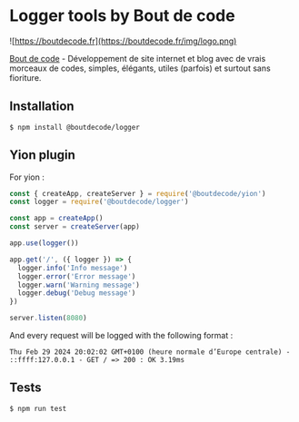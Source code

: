 # Logger tools by Bout de code

![https://boutdecode.fr](https://boutdecode.fr/img/logo.png)

[Bout de code](https://boutdecode.fr) - Développement de site internet et blog avec de vrais morceaux de codes, simples, élégants, utiles (parfois) et surtout sans fioriture.

## Installation

```shell
$ npm install @boutdecode/logger
```

## Yion plugin

For yion : 

```javascript
const { createApp, createServer } = require('@boutdecode/yion')
const logger = require('@boutdecode/logger')

const app = createApp()
const server = createServer(app)

app.use(logger())

app.get('/', ({ logger }) => {
  logger.info('Info message')
  logger.error('Error message')
  logger.warn('Warning message')
  logger.debug('Debug message')
})

server.listen(8080)
```

And every request will be logged with the following format :

```
Thu Feb 29 2024 20:02:02 GMT+0100 (heure normale d’Europe centrale) - ::ffff:127.0.0.1 - GET / => 200 : OK 3.19ms
```

## Tests

```shell
$ npm run test
```
